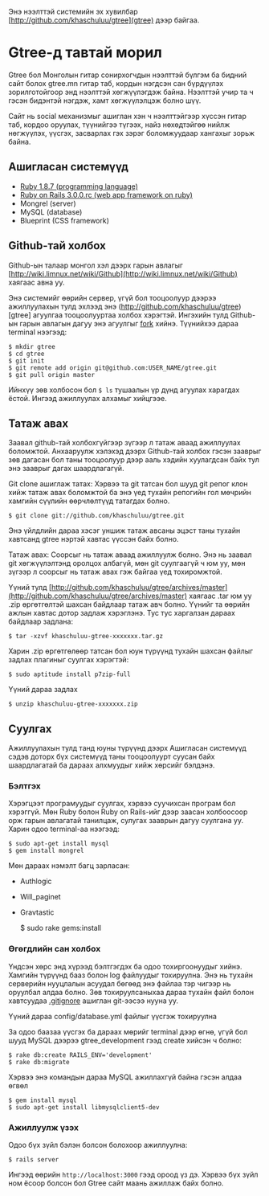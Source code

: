 Энэ нээлттэй системийн эх хувилбар [http://github.com/khaschuluu/gtree](gtree) дээр байгаа.

Gtree-д тавтай морил
====================

Gtree бол Монголын гитар сонирхогчдын нээлттэй бүлгэм ба бидний сайт болох gtree.mn гитар таб, кордын нэгдсэн сан бүрдүүлэх зорилготойгоор энд нээлттэй хөгжүүлэгдэж байна. Нээлттэй учир та ч гэсэн бидэнтэй нэгдэж, хамт хөгжүүлэлцэж болно шүү.

Сайт нь social механизмыг ашиглан хэн ч нээлттэйгээр хүссэн гитар таб, кордоо оруулах, түүнийгээ түгээх, найз нөхөдтэйгөө нийлж нөгжүүлэх, үүсгэх, засварлах гэх зэрэг боломжуудаар хангахыг зорьж байна.

Ашигласан системүүд
-------------------

* [Ruby 1.8.7 (programming language)](http://wiki.limnux.net/wiki/Ruby)
* [Ruby on Rails 3.0.0.rc (web app framework on ruby)](http://wiki.limnux.net/wiki/Ruby_on_Rails)
* Mongrel (server)
* MySQL (database)
* Blueprint (CSS framework)

Github-тай холбох
-----------------

Github-ын талаар монгол хэл дээрх гарын авлагыг [http://wiki.limnux.net/wiki/Github](http://wiki.limnux.net/wiki/Github) хаягаас авна уу.

Энэ системийг өөрийн сервер, үгүй бол тооцоолуур дээрээ ажиллуулахын тулд эхлээд энэ (http://github.com/khaschuluu/gtree)[gtree] агуулгаа тооцоолууртаа холбох хэрэгтэй. Ингэхийн тулд Github-ын гарын авлагын дагуу энэ агуулгыг [fork](http://github.com/xacaa/gtree/fork) хийнэ. Түүнийхээ дараа terminal нээгээд:

    $ mkdir gtree
    $ cd gtree
    $ git init
    $ git remote add origin git@github.com:USER_NAME/gtree.git
    $ git pull origin master

Ийнхүү зөв холбосон бол `$ ls` тушаалын үр дүнд агуулах харагдах ёстой. Ингээд ажиллуулах алхамыг хийцгээе.

Татаж авах
----------

Заавал github-тай холбохгүйгээр зүгээр л татаж аваад ажиллуулах боломжтой. Анхааруулж хэлэхэд дээрх Github-тай холбох гэсэн зааврыг зөв дагасан бол таны тооцоолуур дээр ааль хэдийн хуулагдсан байх тул энэ зааврыг дагах шаардлагагүй.

Git clone ашиглаж татах:
Хэрвээ та git татсан бол шууд git репог клон хийж татаж авах боломжтой ба энэ үед тухайн репогийн гол мөчрийн хамгийн сүүлийн өөрчлөлтүүд татагдах болно.

    $ git clone git://github.com/khaschuluu/gtree.git
    
Энэ үйлдлийн дараа хэсэг уншиж татаж авсаны эцэст таны тухайн хавтсанд gtree нэртэй хавтас үүссэн байх болно.

Татаж авах:
Соорсыг нь татаж аваад ажиллуулж болно. Энэ нь заавал git хөгжүүлэлтэнд оролцох албагүй, мөн git суулгаагүй ч юм уу, мөн зүгээр л соорсыг нь татаж авах гэж байгаа үед тохиромжтой.

Үүний тулд [http://github.com/khaschuluu/gtree/archives/master](http://github.com/khaschuluu/gtree/archives/master) хаягаас .tar юм уу .zip өргөтгөлтэй шахсан байдлаар татаж авч болно. Үүнийг та өөрийн ажлын хавтас дотор задлаж хэрэглэнэ. Тус тус харгалзан дараах байдлаар задлана:

    $ tar -xzvf khaschuluu-gtree-xxxxxxx.tar.gz

Харин .zip өргөтгөлөөр татсан бол юун түрүүнд тухайн шахсан файлыг задлах плагиныг суулгах хэрэгтэй:

    $ sudo aptitude install p7zip-full

Үүний дараа задлах

    $ unzip khaschuluu-gtree-xxxxxxx.zip

Суулгах
-------

Ажиллуулахын тулд танд юуны түрүүнд дээрх Ашигласан системүүд сэдэв доторх бүх системүүд таны тооцоолуурт суусан байх шаардлагатай ба дараах алхмуудыг хийж хөрсийг бэлдэнэ.

### Бэлтгэх

Хэрэгцээт програмуудыг суулгах, хэрвээ суучихсан програм бол хэрэггүй. Мөн Ruby болон Ruby on Rails-ийг дээр заасан холбоосоор орж гарын авлагатай танилцаж, сулугах зааврын дагуу суулгана уу. Харин одоо terminal-аа нээгээд:

    $ sudo apt-get install mysql
    $ gem install mongrel

Мөн дараах нэмэлт багц зарласан:

* Authlogic
* Will_paginet
* Gravtastic

    $ sudo rake gems:install

### Өгөгдлийн сан холбох

Үндсэн хөрс энд хүрээд бэлтгэгдэх ба одоо тохиргоонуудыг хийнэ.
Хамгийн түрүүнд бааз болон log файлуудыг тохируулна. Энэ нь тухайн серверийн нууцлалын асуудал бөгөөд энэ файлаа тэр чигээр нь оруулбал алдаа болно. Зөв тохируулсаныхаа дараа тухайн файл болон хавтсуудаа [.gitignore](http://wiki.limnux.net/wiki/Git#.gitignore) ашиглан git-ээсээ нууна уу.

Үүний дараа config/database.yml файлыг үүсгэж тохируулна

За одоо баазаа үүсгэх ба дараах мөрийг terminal дээр өгнө, үгүй бол шууд MySQL дээрээ gtree_development гээд create хийсэн ч болно:

    $ rake db:create RAILS_ENV='development'
    $ rake db:migrate

Хэрвээ энэ командын дараа MySQL ажиллахгүй байна гэсэн алдаа өгвөл

    $ gem install mysql
    $ sudo apt-get install libmysqlclient5-dev

### Ажиллуулж үзэх

Одоо бүх зүйл бэлэн болсон болохоор ажиллуулна:

    $ rails server

Ингээд өөрийн `http://localhost:3000` гээд ороод үз дэ. Хэрвээ бүх зүйл ном ёсоор болсон бол Gtree сайт маань ажиллаж байх болно.
